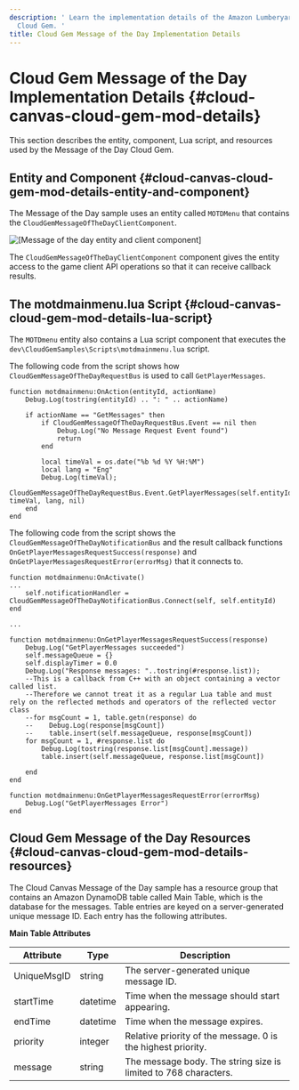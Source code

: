 ```yaml
---
description: ' Learn the implementation details of the Amazon Lumberyard Message of the Day
  Cloud Gem. '
title: Cloud Gem Message of the Day Implementation Details
---
```

# Cloud Gem Message of the Day Implementation Details {#cloud-canvas-cloud-gem-mod-details}

This section describes the entity, component, Lua script, and resources used by the Message of the Day Cloud Gem\.

## Entity and Component {#cloud-canvas-cloud-gem-mod-details-entity-and-component}

The Message of the Day sample uses an entity called `MOTDMenu` that contains the `CloudGemMessageOfTheDayClientComponent`\.

![\[Message of the day entity and client component\]](/images/userguide/cloud_canvas/cloud-canvas-cloud-gem-mod-testing-client-component.png)

The `CloudGemMessageOfTheDayClientComponent` component gives the entity access to the game client API operations so that it can receive callback results\.

## The motdmainmenu\.lua Script {#cloud-canvas-cloud-gem-mod-details-lua-script}

The `MOTDmenu` entity also contains a Lua script component that executes the `dev\CloudGemSamples\Scripts\motdmainmenu.lua` script\.

The following code from the script shows how `CloudGemMessageOfTheDayRequestBus` is used to call `GetPlayerMessages`\.

```
function motdmainmenu:OnAction(entityId, actionName)
    Debug.Log(tostring(entityId) .. ": " .. actionName)

    if actionName == "GetMessages" then
        if CloudGemMessageOfTheDayRequestBus.Event == nil then
            Debug.Log("No Message Request Event found")
            return
        end

        local timeVal = os.date("%b %d %Y %H:%M")
        local lang = "Eng"
        Debug.Log(timeVal);
        CloudGemMessageOfTheDayRequestBus.Event.GetPlayerMessages(self.entityId, timeVal, lang, nil)
    end
end
```

The following code from the script shows the `CloudGemMessageOfTheDayNotificationBus` and the result callback functions `OnGetPlayerMessagesRequestSuccess(response)` and `OnGetPlayerMessagesRequestError(errorMsg)` that it connects to\.

```
function motdmainmenu:OnActivate()
...
    self.notificationHandler = CloudGemMessageOfTheDayNotificationBus.Connect(self, self.entityId)
end

...

function motdmainmenu:OnGetPlayerMessagesRequestSuccess(response)
    Debug.Log("GetPlayerMessages succeeded")
    self.messageQueue = {}
    self.displayTimer = 0.0
    Debug.Log("Response messages: "..tostring(#response.list));
    --This is a callback from C++ with an object containing a vector called list.
    --Therefore we cannot treat it as a regular Lua table and must rely on the reflected methods and operators of the reflected vector class
    --for msgCount = 1, table.getn(response) do
    --    Debug.Log(response[msgCount])
    --    table.insert(self.messageQueue, response[msgCount])
    for msgCount = 1, #response.list do
        Debug.Log(tostring(response.list[msgCount].message))
		table.insert(self.messageQueue, response.list[msgCount])

    end
end

function motdmainmenu:OnGetPlayerMessagesRequestError(errorMsg)
    Debug.Log("GetPlayerMessages Error")
end
```

## Cloud Gem Message of the Day Resources {#cloud-canvas-cloud-gem-mod-details-resources}

The Cloud Canvas Message of the Day sample has a resource group that contains an Amazon DynamoDB table called Main Table, which is the database for the messages\. Table entries are keyed on a server\-generated unique message ID\. Each entry has the following attributes\.


**Main Table Attributes**

| Attribute | Type | Description |
| --- | --- | --- |
| UniqueMsgID | string | The server\-generated unique message ID\. |
| startTime | datetime | Time when the message should start appearing\. |
| endTime | datetime | Time when the message expires\. |
| priority | integer | Relative priority of the message\. 0 is the highest priority\. |
| message | string | The message body\. The string size is limited to 768 characters\. |